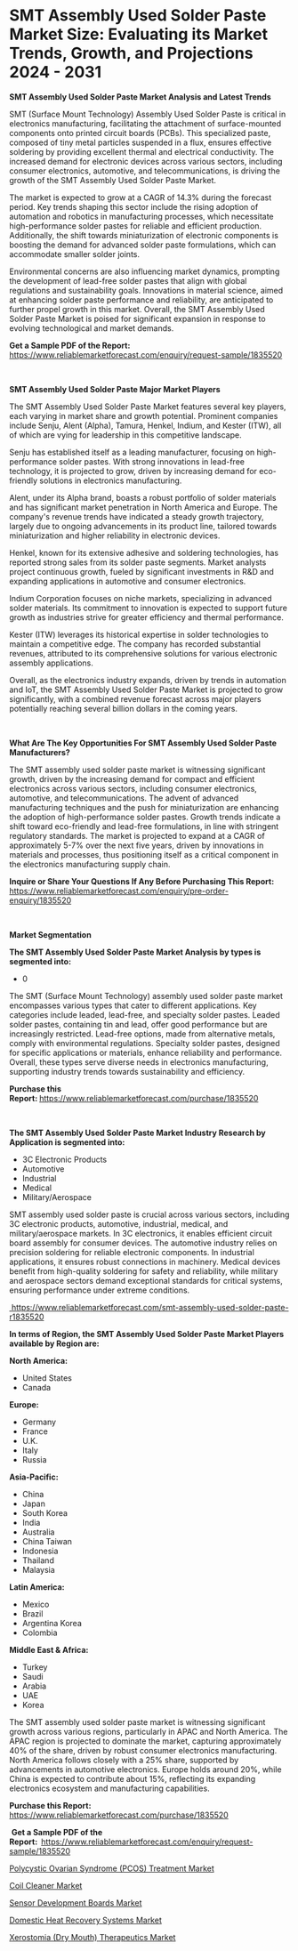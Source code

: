 <p><h1>SMT Assembly Used Solder Paste Market Size: Evaluating its Market Trends, Growth, and Projections 2024 - 2031</h1></p><p><strong>SMT Assembly Used Solder Paste Market Analysis and Latest Trends</strong></p>
<p><p>SMT (Surface Mount Technology) Assembly Used Solder Paste is critical in electronics manufacturing, facilitating the attachment of surface-mounted components onto printed circuit boards (PCBs). This specialized paste, composed of tiny metal particles suspended in a flux, ensures effective soldering by providing excellent thermal and electrical conductivity. The increased demand for electronic devices across various sectors, including consumer electronics, automotive, and telecommunications, is driving the growth of the SMT Assembly Used Solder Paste Market.</p><p>The market is expected to grow at a CAGR of 14.3% during the forecast period. Key trends shaping this sector include the rising adoption of automation and robotics in manufacturing processes, which necessitate high-performance solder pastes for reliable and efficient production. Additionally, the shift towards miniaturization of electronic components is boosting the demand for advanced solder paste formulations, which can accommodate smaller solder joints.</p><p>Environmental concerns are also influencing market dynamics, prompting the development of lead-free solder pastes that align with global regulations and sustainability goals. Innovations in material science, aimed at enhancing solder paste performance and reliability, are anticipated to further propel growth in this market. Overall, the SMT Assembly Used Solder Paste Market is poised for significant expansion in response to evolving technological and market demands.</p></p>
<p><strong>Get a Sample PDF of the Report:&nbsp;</strong> <a href="https://www.reliablemarketforecast.com/enquiry/request-sample/1835520?utm_campaign=1110&utm_medium=2&utm_source=Github&utm_content=ia&utm_term=19102024&utm_id=smt-assembly-used-solder-paste">https://www.reliablemarketforecast.com/enquiry/request-sample/1835520</a></p>
<p>&nbsp;</p>
<p><strong>SMT Assembly Used Solder Paste Major Market Players</strong></p>
<p><p>The SMT Assembly Used Solder Paste Market features several key players, each varying in market share and growth potential. Prominent companies include Senju, Alent (Alpha), Tamura, Henkel, Indium, and Kester (ITW), all of which are vying for leadership in this competitive landscape.</p><p>Senju has established itself as a leading manufacturer, focusing on high-performance solder pastes. With strong innovations in lead-free technology, it is projected to grow, driven by increasing demand for eco-friendly solutions in electronics manufacturing.</p><p>Alent, under its Alpha brand, boasts a robust portfolio of solder materials and has significant market penetration in North America and Europe. The company's revenue trends have indicated a steady growth trajectory, largely due to ongoing advancements in its product line, tailored towards miniaturization and higher reliability in electronic devices.</p><p>Henkel, known for its extensive adhesive and soldering technologies, has reported strong sales from its solder paste segments. Market analysts project continuous growth, fueled by significant investments in R&D and expanding applications in automotive and consumer electronics.</p><p>Indium Corporation focuses on niche markets, specializing in advanced solder materials. Its commitment to innovation is expected to support future growth as industries strive for greater efficiency and thermal performance.</p><p>Kester (ITW) leverages its historical expertise in solder technologies to maintain a competitive edge. The company has recorded substantial revenues, attributed to its comprehensive solutions for various electronic assembly applications.</p><p>Overall, as the electronics industry expands, driven by trends in automation and IoT, the SMT Assembly Used Solder Paste Market is projected to grow significantly, with a combined revenue forecast across major players potentially reaching several billion dollars in the coming years.</p></p>
<p>&nbsp;</p>
<p><strong>What Are The Key Opportunities For SMT Assembly Used Solder Paste Manufacturers?</strong></p>
<p><p>The SMT assembly used solder paste market is witnessing significant growth, driven by the increasing demand for compact and efficient electronics across various sectors, including consumer electronics, automotive, and telecommunications. The advent of advanced manufacturing techniques and the push for miniaturization are enhancing the adoption of high-performance solder pastes. Growth trends indicate a shift toward eco-friendly and lead-free formulations, in line with stringent regulatory standards. The market is projected to expand at a CAGR of approximately 5-7% over the next five years, driven by innovations in materials and processes, thus positioning itself as a critical component in the electronics manufacturing supply chain.</p></p>
<p><strong>Inquire or Share Your Questions If Any Before Purchasing This Report:</strong> <a href="https://www.reliablemarketforecast.com/enquiry/pre-order-enquiry/1835520?utm_campaign=1110&utm_medium=2&utm_source=Github&utm_content=ia&utm_term=19102024&utm_id=smt-assembly-used-solder-paste">https://www.reliablemarketforecast.com/enquiry/pre-order-enquiry/1835520</a></p>
<p>&nbsp;</p>
<p><strong>Market Segmentation</strong></p>
<p><strong>The SMT Assembly Used Solder Paste Market Analysis by types is segmented into:</strong></p>
<p><ul><li>0</li></ul></p>
<p><p>The SMT (Surface Mount Technology) assembly used solder paste market encompasses various types that cater to different applications. Key categories include leaded, lead-free, and specialty solder pastes. Leaded solder pastes, containing tin and lead, offer good performance but are increasingly restricted. Lead-free options, made from alternative metals, comply with environmental regulations. Specialty solder pastes, designed for specific applications or materials, enhance reliability and performance. Overall, these types serve diverse needs in electronics manufacturing, supporting industry trends towards sustainability and efficiency.</p></p>
<p><strong>Purchase this Report:&nbsp;</strong><a href="https://www.reliablemarketforecast.com/purchase/1835520?utm_campaign=1110&utm_medium=2&utm_source=Github&utm_content=ia&utm_term=19102024&utm_id=smt-assembly-used-solder-paste">https://www.reliablemarketforecast.com/purchase/1835520</a></p>
<p>&nbsp;</p>
<p><strong>The SMT Assembly Used Solder Paste Market Industry Research by Application is segmented into:</strong></p>
<p><ul><li>3C Electronic Products</li><li>Automotive</li><li>Industrial</li><li>Medical</li><li>Military/Aerospace</li></ul></p>
<p><p>SMT assembly used solder paste is crucial across various sectors, including 3C electronic products, automotive, industrial, medical, and military/aerospace markets. In 3C electronics, it enables efficient circuit board assembly for consumer devices. The automotive industry relies on precision soldering for reliable electronic components. In industrial applications, it ensures robust connections in machinery. Medical devices benefit from high-quality soldering for safety and reliability, while military and aerospace sectors demand exceptional standards for critical systems, ensuring performance under extreme conditions.</p></p>
<p><a href="https://www.reliablemarketforecast.com/smt-assembly-used-solder-paste-r1835520?utm_campaign=1110&utm_medium=2&utm_source=Github&utm_content=ia&utm_term=19102024&utm_id=smt-assembly-used-solder-paste">&nbsp;https://www.reliablemarketforecast.com/smt-assembly-used-solder-paste-r1835520</a></p>
<p><strong>In terms of Region, the SMT Assembly Used Solder Paste Market Players available by Region are:</strong></p>
<p>
    <p> <strong> North America: </strong>
        <ul>
            <li>United States</li>
            <li>Canada</li>
        </ul>
        </p> 
    <p> <strong> Europe: </strong>
        <ul>
            <li>Germany</li>
            <li>France</li>
            <li>U.K.</li>
            <li>Italy</li>
            <li>Russia</li>
        </ul>
        </p> 
    <p> <strong> Asia-Pacific: </strong>
        <ul>
            <li>China</li>
            <li>Japan</li>
            <li>South Korea</li>
            <li>India</li>
            <li>Australia</li>
            <li>China Taiwan</li>
            <li>Indonesia</li>
            <li>Thailand</li>
            <li>Malaysia</li>
        </ul>
        </p> 
    <p> <strong> Latin America: </strong>
        <ul>
            <li>Mexico</li>
            <li>Brazil</li>
            <li>Argentina Korea</li>
            <li>Colombia</li>
        </ul>
        </p> 
    <p> <strong> Middle East & Africa: </strong>
        <ul>
            <li>Turkey</li>
            <li>Saudi</li>
            <li>Arabia</li>
            <li>UAE</li>
            <li>Korea</li>
        </ul>
    </p>
    </p>
<p><p>The SMT assembly used solder paste market is witnessing significant growth across various regions, particularly in APAC and North America. The APAC region is projected to dominate the market, capturing approximately 40% of the share, driven by robust consumer electronics manufacturing. North America follows closely with a 25% share, supported by advancements in automotive electronics. Europe holds around 20%, while China is expected to contribute about 15%, reflecting its expanding electronics ecosystem and manufacturing capabilities.</p></p>
<p><strong>Purchase this Report: </strong><a href="https://www.reliablemarketforecast.com/purchase/1835520?utm_campaign=1110&utm_medium=2&utm_source=Github&utm_content=ia&utm_term=19102024&utm_id=smt-assembly-used-solder-paste">https://www.reliablemarketforecast.com/purchase/1835520</a></p>
<p>&nbsp;<strong>Get a Sample PDF of the Report:&nbsp;&nbsp;</strong><a href="https://www.reliablemarketforecast.com/enquiry/request-sample/1835520?utm_campaign=1110&utm_medium=2&utm_source=Github&utm_content=ia&utm_term=19102024&utm_id=smt-assembly-used-solder-paste">https://www.reliablemarketforecast.com/enquiry/request-sample/1835520</a></p>
<p><strong></strong></p>
<p><p><a href="https://github.com/wydramppetrox/Market-Research-Report-List-1/blob/main/polycystic-ovarian-syndrome-pcos-treatment-market.md?utm_campaign=1110&utm_medium=2&utm_source=Github&utm_content=ia&utm_term=19102024&utm_id=smt-assembly-used-solder-paste">Polycystic Ovarian Syndrome (PCOS) Treatment Market</a></p><p><a href="https://www.linkedin.com/pulse/coil-cleaner-industry-sector-new-technologies-market-impact-o7rbf?utm_campaign=1110&utm_medium=2&utm_source=Github&utm_content=ia&utm_term=19102024&utm_id=smt-assembly-used-solder-paste">Coil Cleaner Market</a></p><p><a href="https://www.linkedin.com/pulse/strategic-insights-global-sensor-development-boards-market-trends-w9tif?utm_campaign=1110&utm_medium=2&utm_source=Github&utm_content=ia&utm_term=19102024&utm_id=smt-assembly-used-solder-paste">Sensor Development Boards Market</a></p><p><a href="https://issuu.com/reportprime-2/docs/domestic-heat-recovery-systems-mark_c5c7c852869fab?utm_campaign=1110&utm_medium=2&utm_source=Github&utm_content=ia&utm_term=19102024&utm_id=smt-assembly-used-solder-paste">Domestic Heat Recovery Systems Market</a></p><p><a href="https://github.com/janelbaub6/Market-Research-Report-List-1/blob/main/xerostomia-dry-mouth-therapeutics-market.md?utm_campaign=1110&utm_medium=2&utm_source=Github&utm_content=ia&utm_term=19102024&utm_id=smt-assembly-used-solder-paste">Xerostomia (Dry Mouth) Therapeutics Market</a></p></p>